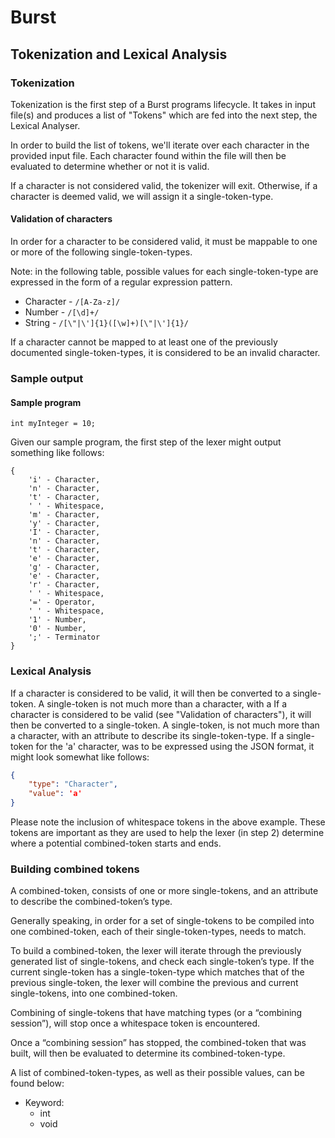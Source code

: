 # Burst
## Tokenization and Lexical Analysis

### Tokenization

Tokenization is the first step of a Burst programs lifecycle. 
It takes in input file(s) and produces a list of "Tokens" which are fed into the next step, the Lexical Analyser.

In order to build the list of tokens, we'll iterate over each character in the provided input file.
Each character found within the file will then be evaluated to determine whether or not it is valid.

If a character is not considered valid, the tokenizer will exit. Otherwise, if a character is deemed valid, we will assign it a single-token-type.

#### Validation of characters

In order for a character to be considered valid, it must be mappable to one or more of the following single-token-types.

Note: in the following table, possible values for each single-token-type are expressed in the form of a regular expression pattern.

* Character - `/[A-Za-z]/`
* Number - `/[\d]+/`
* String - `/[\"|\']{1}([\w]+)[\"|\']{1}/`

If a character cannot be mapped to at least one of the previously documented single-token-types, it is considered to be an invalid character.

### Sample output

#### Sample program

    int myInteger = 10;

Given our sample program, the first step of the lexer might output something like follows:

    {
        'i' - Character,
        'n' - Character,
        't' - Character,
        ' ' - Whitespace,
        'm' - Character,
        'y' - Character,
        'I' - Character,
        'n' - Character,
        't' - Character,
        'e' - Character,
        'g' - Character,
        'e' - Character,
        'r' - Character,
        ' ' - Whitespace,
        '=' - Operator,
        ' ' - Whitespace,
        '1' - Number,
        '0' - Number,
        ';' - Terminator
    }


### Lexical Analysis

If a character is considered to be valid, it will then be converted to a single-token.
A single-token is not much more than a character, with a
If a character is considered to be valid (see "Validation of characters"), it will then be converted to a single-token.
A single-token, is not much more than a character, with an attribute to describe its single-token-type.
If a single-token for the 'a' character, was to be expressed using the JSON format, it might look somewhat like follows:

```json
{
    "type": "Character",
    "value": 'a'
}
```

Please note the inclusion of whitespace tokens in the above example. These tokens are important as they are used to help the lexer (in step 2) determine where a potential combined-token starts and ends.

### Building combined tokens

A combined-token, consists of one or more single-tokens, and an attribute to describe the combined-token’s type.

Generally speaking, in order for a set of single-tokens to be compiled into one combined-token, each of their single-token-types, needs to match.

To build a combined-token, the lexer will iterate through the previously generated list of single-tokens, and check each single-token’s type. If the current single-token has a single-token-type which matches that of the previous single-token, the lexer will combine the previous and current single-tokens, into one combined-token.

Combining of single-tokens that have matching types (or a “combining session”), will stop once a whitespace token is encountered.

Once a “combining session” has stopped, the combined-token that was built, will then be evaluated to determine its combined-token-type.

A list of combined-token-types, as well as their possible values, can be found below:

* Keyword:
    * int
    * void
